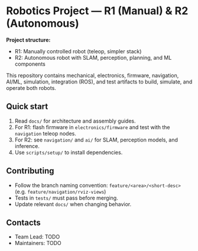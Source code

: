 # Robotics Project — R1 (Manual) & R2 (Autonomous)

**Project structure:**  
- R1: Manually controlled robot (teleop, simpler stack)  
- R2: Autonomous robot with SLAM, perception, planning, and ML components

This repository contains mechanical, electronics, firmware, navigation, AI/ML, simulation, integration (ROS), and test artifacts to build, simulate, and operate both robots.

## Quick start
1. Read `docs/` for architecture and assembly guides.
2. For R1: flash firmware in `electronics/firmware` and test with the `navigation` teleop nodes.
3. For R2: see `navigation/` and `ai/` for SLAM, perception models, and inference.
4. Use `scripts/setup/` to install dependencies.

## Contributing
- Follow the branch naming convention: `feature/<area>/<short-desc>` (e.g. `feature/navigation/rviz-views`)
- Tests in `tests/` must pass before merging.
- Update relevant `docs/` when changing behavior.

## Contacts
- Team Lead: TODO
- Maintainers: TODO

